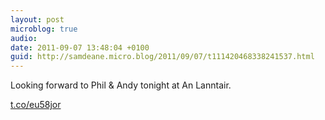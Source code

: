 ```yaml
---
layout: post
microblog: true
audio: 
date: 2011-09-07 13:48:04 +0100
guid: http://samdeane.micro.blog/2011/09/07/t111420468338241537.html
---
```

Looking forward to Phil &amp; Andy tonight at An Lanntair.

[t.co/eu58jor](http://t.co/eu58jor)
